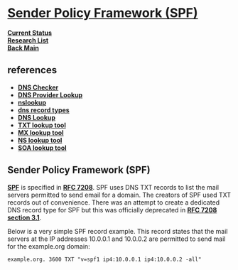 # **[Sender Policy Framework (SPF)](https://www.nslookup.io/learning/dns-record-types/txt/)**

**[Current Status](../../../../development/status/weekly/current_status.md)**\
**[Research List](../../../research_list.md)**\
**[Back Main](../../../../README.md)**

## references

- **[DNS Checker](https://dnschecker.org/)**
- **[DNS Provider Lookup](https://mxtoolbox.com/DnsLookup.aspx)**
- **[nslookup](https://www.nslookup.io/)**
- **[dns record types](https://www.nslookup.io/learning/dns-record-types/)**
- **[DNS Lookup](https://www.whoisfreaks.com/)**
- **[TXT lookup tool](https://www.nslookup.io/txt-lookup/)**
- **[MX lookup tool](https://www.nslookup.io/mx-lookup/)**
- **[NS lookup tool](https://www.nslookup.io/ns-lookup/)**
- **[SOA lookup tool](https://www.nslookup.io/soa-lookup/)**

## Sender Policy Framework (SPF)

**[SPF](https://www.nslookup.io/learning/spf-a-practical-guide/)** is specified in **[RFC 7208](https://datatracker.ietf.org/doc/html/rfc7208)**. SPF uses DNS TXT records to list the mail servers permitted to send email for a domain. The creators of SPF used TXT records out of convenience. There was an attempt to create a dedicated DNS record type for SPF but this was officially deprecated in **[RFC 7208 section 3.1](https://datatracker.ietf.org/doc/html/rfc7208#section-3.1)**.

Below is a very simple SPF record example. This record states that the mail servers at the IP addresses 10.0.0.1 and 10.0.0.2 are permitted to send mail for the example.org domain:

```example.org. 3600 TXT "v=spf1 ip4:10.0.0.1 ip4:10.0.0.2 -all"```

